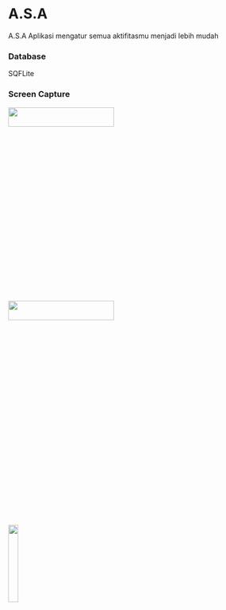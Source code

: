 # A.S.A

A.S.A Aplikasi mengatur semua aktifitasmu menjadi lebih mudah

### Database 
SQFLite

### Screen Capture 
<p align=""center>
  <img src="https://i.stack.imgur.com/9X1lI.png" width="65%" height="10%">
  <img src="https://i.stack.imgur.com/xBxjh.png" width="65%" height="10%">
</p>
<br><br>
<p>
  <img src="https://i.stack.imgur.com/64DV6.png" width="20%" height="20%">
</p>
